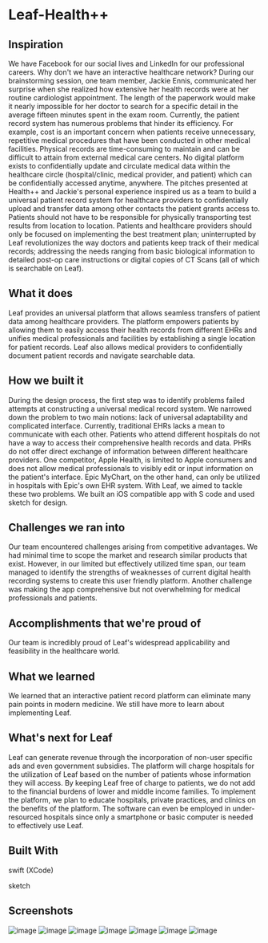 # Leaf-Health++

## **Inspiration**

We have Facebook for our social lives and LinkedIn for our professional careers. Why don't we have an interactive healthcare network? During our brainstorming session, one team member, Jackie Ennis, communicated her surprise when she realized how extensive her health records were at her routine cardiologist appointment. The length of the paperwork would make it nearly impossible for her doctor to search for a specific detail in the average fifteen minutes spent in the exam room. Currently, the patient record system has numerous problems that hinder its efficiency. For example, cost is an important concern when patients receive unnecessary, repetitive medical procedures that have been conducted in other medical facilities. Physical records are time-consuming to maintain and can be difficult to attain from external medical care centers. No digital platform exists to confidentially update and circulate medical data within the healthcare circle (hospital/clinic, medical provider, and patient) which can be confidentially accessed anytime, anywhere. The pitches presented at Health++ and Jackie's personal experience inspired us as a team to build a universal patient record system for healthcare providers to confidentially upload and transfer data among other contacts the patient grants access to. Patients should not have to be responsible for physically transporting test results from location to location. Patients and healthcare providers should only be focused on implementing the best treatment plan; uninterrupted by Leaf revolutionizes the way doctors and patients keep track of their medical records; addressing the needs ranging from basic biological information to detailed post-op care instructions or digital copies of CT Scans (all of which is searchable on Leaf).

## **What it does**

Leaf provides an universal platform that allows seamless transfers of patient data among healthcare providers. The platform empowers patients by allowing them to easily access their health records from different EHRs and unifies medical professionals and facilities by establishing a single location for patient records. Leaf also allows medical providers to confidentially document patient records and navigate searchable data.

## **How we built it**

During the design process, the first step was to identify problems failed attempts at constructing a universal medical record system. We narrowed down the problem to two main notions: lack of universal adaptability and complicated interface. Currently, traditional EHRs lacks a mean to communicate with each other. Patients who attend different hospitals do not have a way to access their comprehensive health records and data. PHRs do not offer direct exchange of information between different healthcare providers. One competitor, Apple Health, is limited to Apple consumers and does not allow medical professionals to visibly edit or input information on the patient's interface. Epic MyChart, on the other hand, can only be utilized in hospitals with Epic's own EHR system. With Leaf, we aimed to tackle these two problems. We built an iOS compatible app with S code and used sketch for design.

## **Challenges we ran into**

Our team encountered challenges arising from competitive advantages. We had minimal time to scope the market and research similar products that exist. However, in our limited but effectively utilized time span, our team managed to identify the strengths of weaknesses of current digital health recording systems to create this user friendly platform. Another challenge was making the app comprehensive but not overwhelming for medical professionals and patients.

## **Accomplishments that we're proud of**

Our team is incredibly proud of Leaf's widespread applicability and feasibility in the healthcare world.

## **What we learned**

We learned that an interactive patient record platform can eliminate many pain points in modern medicine. We still have more to learn about implementing Leaf.

## **What's next for Leaf**

Leaf can generate revenue through the incorporation of non-user specific ads and even government subsidies. The platform will charge hospitals for the utilization of Leaf based on the number of patients whose information they will access. By keeping Leaf free of charge to patients, we do not add to the financial burdens of lower and middle income families. To implement the platform, we plan to educate hospitals, private practices, and clinics on the benefits of the platform. The software can even be employed in under-resourced hospitals since only a smartphone or basic computer is needed to effectively use Leaf.

## **Built With**

swift (XCode)

sketch

## **Screenshots**

![image](https://cloud.githubusercontent.com/assets/20146109/20077190/4576ce66-a4f0-11e6-8376-5346533f74eb.png)
![image](https://cloud.githubusercontent.com/assets/20146109/20077209/53e6b060-a4f0-11e6-86c6-fb9810556cf0.png)
![image](https://cloud.githubusercontent.com/assets/20146109/20077218/62e59bc6-a4f0-11e6-905d-37e1cbac3abf.png)
![image](https://cloud.githubusercontent.com/assets/20146109/20077269/969f20a4-a4f0-11e6-819b-c6c81d0ad88e.png)
![image](https://cloud.githubusercontent.com/assets/20146109/20077240/790894a8-a4f0-11e6-8dde-abd35d9d5a05.png)
![image](https://cloud.githubusercontent.com/assets/20146109/20077260/899649c8-a4f0-11e6-847f-7785d42e71d5.png)
![image](https://cloud.githubusercontent.com/assets/20146109/20077265/8fd56814-a4f0-11e6-8834-40af2c30cf03.png)


